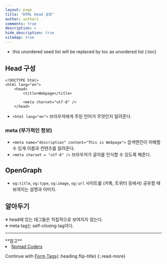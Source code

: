 ```yaml
---
layout: page
title: "HTML Head 설정"
author: author1
comments: true
description: >
hide_description: true
sitemap: true
---
```


* this unordered seed list will be replaced by toc as unordered list 
{:toc}

## Head 구성
```
<!DOCTYPE html>
<html lang="en">
    <head>
        <title>Webpage</title>

        <meta charset="utf-8" />
    </head>
```

- `<html lang="en">` 브라우저에게 주된 언어가 무엇인지 알려준다.

### meta (부가적인 정보)

- `<meta name="description" content="This is Webpage">` 검색엔진이 이해할 수 있게 이름과 컨텐츠를 알려준다.
- `<meta charset = "utf-8" />` 브라우저가 글자를 인식할 수 있도록 해준다.<br>

## OpenGraph

* `og:title`, `og:type`, `og:image`, `og:url` 사이트를 (카톡, 트위터 등에서) 공유할 때 보여지는 설명과 이미지.<br>

## 알아두기
※ head에 있는 태그들은 직접적으로 보여지지 않는다.<br>
※ meta tag는 self-closing tag이다.
<br>

<hr>
**참고** 
<li><a target="_blank" href="https://nomadcoders.co/?gclid=CjwKCAjw2f-VBhAsEiwAO4lNeGxUb10hQEsnXWufl6NE_TMbZVomtR59HvzfaaYKAIONyRIsWAW8QxoCRK0QAvD_BwE">Nomad Coders</a></li>

Continue with [Form Tags](2020-06-03-html기초III.md){:.heading.flip-title}
{:.read-more}
